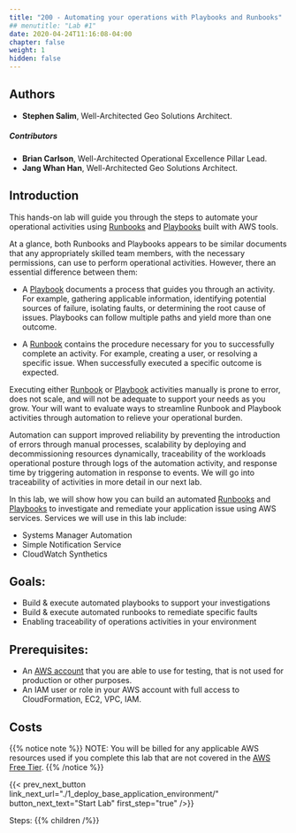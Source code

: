 ```yaml
---
title: "200 - Automating your operations with Playbooks and Runbooks"
## menutitle: "Lab #1"
date: 2020-04-24T11:16:08-04:00
chapter: false
weight: 1
hidden: false
---
```


## Authors
* **Stephen Salim**, Well-Architected Geo Solutions Architect.

##### Contributors
* **Brian Carlson**, Well-Architected Operational Excellence Pillar Lead.
* **Jang Whan Han**, Well-Architected Geo Solutions Architect.

## Introduction

This hands-on lab will guide you through the steps to automate your operational activities using  [Runbooks](https://wa.aws.amazon.com/wat.concept.runbook.en.html) and [Playbooks](https://wa.aws.amazon.com/wat.concept.playbook.en.html) built with AWS tools.

At a glance, both Runbooks and Playbooks appears to be similar documents that any appropriately skilled team members, with the necessary permissions, can use to perform operational activities. However, there an essential difference between them:

* A [Playbook](https://wa.aws.amazon.com/wellarchitected/2020-07-02T19-33-23/wat.concept.playbook.en.html) documents a process that guides you through an activity. For example, gathering applicable information, identifying potential sources of failure, isolating faults, or determining the root cause of issues. Playbooks can follow multiple paths and yield more than one outcome. 

* A [Runbook](https://wa.aws.amazon.com/wat.concept.runbook.en.html) contains the procedure necessary for you to successfully complete an activity. For example, creating a user, or resolving a specific issue. When successfully executed a specific outcome is expected.

Executing either [Runbook](https://wa.aws.amazon.com/wat.concept.runbook.en.html) or [Playbook](https://wa.aws.amazon.com/wat.concept.playbook.en.html)  activities manually is prone to error, does not scale, and will not be adequate to support your needs as you grow. Your will want to evaluate ways to streamline Runbook and Playbook activities through automation to relieve your operational burden. 

Automation can support improved reliability by preventing the introduction of errors through manual processes, scalability by deploying and decommissioning resources dynamically, traceability of the workloads operational posture through logs of the automation activity, and response time by triggering automation in response to events. We will go into traceability of activities in more detail in our next lab.


In this lab, we will show how you can build an automated [Runbooks](https://wa.aws.amazon.com/wat.concept.runbook.en.html) and [Playbooks](https://wa.aws.amazon.com/wat.concept.playbook.en.html) to investigate and remediate your application issue using AWS services. Services we will use in this lab include:

* Systems Manager Automation
* Simple Notification Service
* CloudWatch Synthetics

## Goals: 

* Build & execute automated playbooks to support your investigations
* Build & execute automated runbooks to remediate specific faults
* Enabling traceability of operations activities in your environment


## Prerequisites:
* An [AWS account](https://portal.aws.amazon.com/gp/aws/developer/registration/index.html) that you are able to use for testing, that is not used for production or other purposes.  
* An IAM user or role in your AWS account with full access to CloudFormation, EC2, VPC, IAM.  

## Costs
{{% notice note %}}
NOTE: You will be billed for any applicable AWS resources used if you complete this lab that are not covered in the [AWS Free Tier](https://aws.amazon.com/free/).
{{% /notice %}}

{{< prev_next_button link_next_url="./1_deploy_base_application_environment/" button_next_text="Start Lab" first_step="true" />}}

Steps:
{{% children  /%}}

